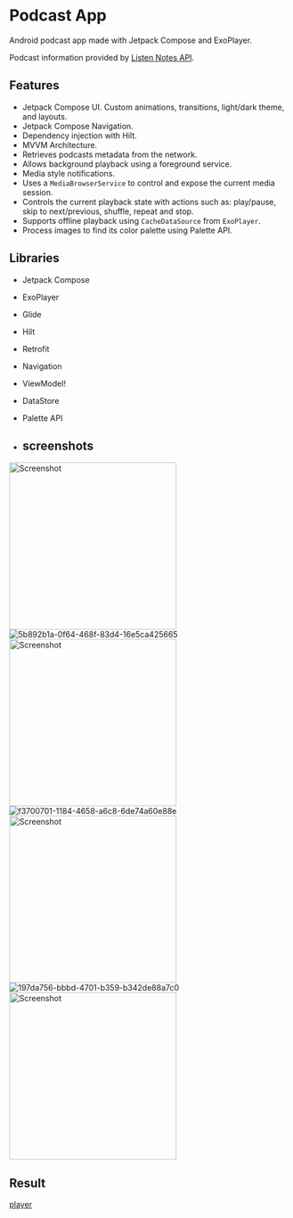 # Podcast App

Android podcast app made with Jetpack Compose and ExoPlayer.

Podcast information provided by [Listen Notes API](https://www.listennotes.com/).

## Features

- Jetpack Compose UI. Custom animations, transitions, light/dark theme, and layouts.
- Jetpack Compose Navigation.
- Dependency injection with Hilt.
- MVVM Architecture.
- Retrieves podcasts metadata from the network.
- Allows background playback using a foreground service.
- Media style notifications.
- Uses a `MediaBrowserService` to control and expose the current media session.
- Controls the current playback state with actions such as: play/pause, skip to next/previous, shuffle, repeat and stop.
- Supports offline playback using `CacheDataSource` from `ExoPlayer`.
- Process images to find its color palette using Palette API.

## Libraries

- Jetpack Compose
- ExoPlayer
- Glide
- Hilt
- Retrofit
- Navigation
- ViewModel!
- DataStore
- Palette API

- 
  ## screenshots
<img src="https://example.com/image.png" alt="Screenshot" height="300"/>  ![5b892b1a-0f64-468f-83d4-16e5ca425665](https://github.com/user-attachments/assets/9e36f200-706d-4392-8c91-be796f40e328)
  <img src="https://example.com/image.png" alt="Screenshot" height="300"/>![f3700701-1184-4658-a6c8-6de74a60e88e](https://github.com/user-attachments/assets/18ee7138-030a-4617-a773-8bf6bed7e592)
 <img src="https://example.com/image.png" alt="Screenshot" height="300"/> ![197da756-bbbd-4701-b359-b342de88a7c0](https://github.com/user-attachments/assets/131df38f-65f8-4603-bdee-d1532f1c9120)
 <img src="![32c26595-7cdb-4dbc-9c06-440366922a48](https://github.com/user-attachments/assets/c247cd8c-f363-4a17-a60b-1ebfd6303daa)" alt="Screenshot" height="300"/>

  



## Result
[player](.//IMG_0805.MOV)
